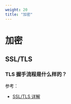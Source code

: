 ```yaml
---
weight: 20
title: "加密"
---
```


# 加密

## SSL/TLS

### TLS 握手流程是什么样的？

参考：

- [SSL/TLS 详解](https://blog.wangriyu.wang/2018/03-http-tls.html)
